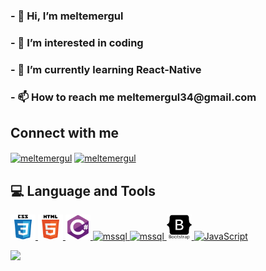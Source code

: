 <h3>- 👋 Hi, I’m meltemergul</h3>
<h3>- 👀 I’m interested in coding</h3>
<h3>- 🌱 I’m currently learning React-Native</h3>
<h3>- 📫 How to reach me meltemergul34@gmail.com</h3>

## Connect with me
<p align="left">
<a href="https://twitter.com/meltooom" target="blank"><img align="center" src="https://raw.githubusercontent.com/rahuldkjain/github-profile-readme-generator/master/src/images/icons/Social/twitter.svg" alt="meltemergul" height="30" width="40" /></a>
<a href="https://www.linkedin.com/in/meltem-ergül/" target="blank"><img align="center" src="https://raw.githubusercontent.com/rahuldkjain/github-profile-readme-generator/master/src/images/icons/Social/linked-in-alt.svg" alt="meltemergul" height="30" width="40" /></a>
</p>

## 💻 Language and Tools
<p align="left">
    <a href="https://www.w3schools.com/css/" target="_blank" rel="noreferrer"> <img src="https://raw.githubusercontent.com/devicons/devicon/master/icons/css3/css3-original-wordmark.svg" alt="css3" width="40" height="40"/> </a>
  <a href="https://www.w3.org/html/" target="_blank" rel="noreferrer"> <img src="https://raw.githubusercontent.com/devicons/devicon/master/icons/html5/html5-original-wordmark.svg" alt="html5" width="40" height="40"/> </a>
  <a href="https://www.w3schools.com/cs/" target="_blank" rel="noreferrer"> <img src="https://raw.githubusercontent.com/devicons/devicon/master/icons/csharp/csharp-original.svg" alt="csharp" width="40" height="40"/> </a>
    <a href="https://www.microsoft.com/en-us/sql-server" target="_blank" rel="noreferrer"> <img src="https://www.svgrepo.com/show/303229/microsoft-sql-server-logo.svg" alt="mssql" width="40" height="40"/> </a> 
 <a href="https://reactjs.org/" target="_blank" rel="noreferrer"> <img src="https://cdn.jsdelivr.net/gh/devicons/devicon/icons/react/react-original.svg" alt="mssql" width="40" height="40"/> </a>
  <a href="https://getbootstrap.com" target="_blank" rel="noreferrer"> <img src="https://raw.githubusercontent.com/devicons/devicon/master/icons/bootstrap/bootstrap-plain-wordmark.svg" alt="bootstrap" width="40" height="40"/> </a>
    <a href="https://developer.mozilla.org/en-US/docs/Web/JavaScript" target="_blank" rel="noreferrer">
      <img  alt="JavaScript" src="https://cdn.jsdelivr.net/gh/devicons/devicon/icons/javascript/javascript-plain.svg" width="40" height="40"/>
  </a>
</p>

[![](https://visitcount.itsvg.in/api?id=meltemergul&label=Profile%20Views&color=1&icon=2&pretty=false)](https://visitcount.itsvg.in)

<!-- Proudly created with GPRM ( https://gprm.itsvg.in ) -->
